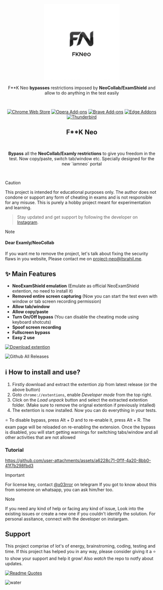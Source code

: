 <p align="center"><a href="https://darkreader.org" target="_blank" rel="noreferrer noopener"><img width="250" alt="F**k Neocollab extention" src="/FkNeo.jpeg"></a></p>
<p align="center">F**K Neo <strong>bypasses</strong> restrictions imposed by <strong>NeoCollab/ExamShield</strong> and allow to do anything in the test easily</p>
<br/>
<p align="center"><a rel="noreferrer noopener" href="https://chromewebstore.google.com/detail/neoexamshield/deojfdehldjjfmcjcfaojgaibalafifc"><img alt="Chrome Web Store" src="https://img.shields.io/badge/Chrome-141e24.svg?&style=for-the-badge&logo=google-chrome&logoColor=white"></a>
<a rel="noreferrer noopener" href="https://addons.mozilla.org/firefox/addon/darkreader/"><img alt="Opera Add-ons" src="https://img.shields.io/badge/Opera-141e24.svg?&style=for-the-badge&logo=opera&logoColor=white"></a>
<a rel="noreferrer noopener" href="https://darkreader.org/safari/"><img alt="Brave Add-ons" src="https://img.shields.io/badge/Brave-141e24.svg?&style=for-the-badge&logo=brave&logoColor=white"></a>
<a rel="noreferrer noopener" href="https://microsoftedge.microsoft.com/addons/detail/dark-reader/ifoakfbpdcdoeenechcleahebpibofpc/"><img alt="Edge Addons" src="https://img.shields.io/badge/Edge-141e24.svg?&style=for-the-badge&logo=microsoft-edge&logoColor=white"></a>
<a el="noreferrer noopener" href="https://addons.thunderbird.net/thunderbird/addon/darkreader"><img alt="Thunderbird" src="https://img.shields.io/badge/Thunderbird-141e24.svg?&style=for-the-badge&logo=thunderbird&logoColor=white"></a>

<h2 align="center">F**K Neo</h2>
<br/>
<p align="center"><strong>Bypass</strong> all the <strong>NeoCollab/Examly restrictions</strong> to give you freedom in the test. Now copy/paste, switch tab/window etc. Specially designed for the new `iamneo` portal</p>
<br/>    



> [!CAUTION]
> This project is intended for educational purposes only. The author does not condone or support any form of cheating in exams and is not responsible for any misuse. This is purely a hobby project meant for experimentation and learning.

> Stay updated and get support by following the developer on [Instagram](https://instagram.com/infrared.x).

> [!NOTE]
> #### Dear Examly/NeoCollab
> If you want me to remove the project, let's talk about fixing the security flaws in you website, Please contact me on project-neo@itsrahil.me.


## ✨ Main Features

- **NeoExamShield emulation** (Emulate as official NeoExamShield extention, no need to install it)
- **Removed entire screen capturing** (Now you can start the test even with window or tab screen recording permission)
- **Allow tab/window**
- **Allow copy/paste**
- **Turn On/Off bypass** (You can disable the cheating mode using keyboard shotcuts)
- **Spoof screen recording**
- **Fullscreen bypass**
- **Easy 2 use**


<a href="https://github.com/ErrorxCode/FkNeo/releases/download/2.1/FkNeo.zip"><img alt="Download extention" height=40 src="https://dabuttonfactory.com/button.png?t=Download extention&f=Open+Sans-Bold&ts=25&tc=fff&hp=45&vp=20&c=11&bgt=unicolored&bgc=15d798"></a>

![Github All Releases](https://img.shields.io/github/downloads/ErrorxCode/FkNeo/total?label=Downloads&logo=download)

## ℹ️ How to install and use?
1. Firstly download and extract the extention zip from latest release (or the above button)
2. Goto `chrome://extentions`, enable *Developer mode* from the top right.
3. Click on the *Load unpack* button and select the extracted extention folder. (Make sure to remove the orignal extention if previously intalled)
4. The extention is now installed. Now you can do everything in your tests.

⭐ To disable bypass, press Alt + D and to re-enable it, press Alt + R. The exam page will be reloaded on re-enabling the extension.
Once the bypass is disabled, you will start getting warnings for switching tabs/window and all other activities that are not allowed


### Tutorial
https://github.com/user-attachments/assets/a6228c71-0f1f-4a20-8bb0-41f7b298fbd3

> [!IMPORTANT]
> For license key, contact [@x03rror](https://t.me/x03rror?text=Hey,%20I%20want%20to%20dpurchase%20license%20key) on telegram
> If you got to know about this from someone on whatsapp, you can ask him/her too.

>[!NOTE]
>If you need any kind of help or facing any kind of issue, Look into the existing issues or create a new one if you couldn't identify the solution. For personal assitance, connect with the developer on instargam.



## Support
This project comprise of lot's of energy, brainstroming, coding, testing and time. If this project has helped you in any way, please consider giving it a ⭐ to show your support and help it grow! Also *watch* the repo to notfy about updates.

[![Readme Quotes](https://quotes-github-readme.vercel.app/api?type=horizontal&theme=dracula)](https://github.com/piyushsuthar/github-readme-quotes)


![water](https://raw.githubusercontent.com/mayhemantt/mayhemantt/Update/svg/Bottom.svg)

